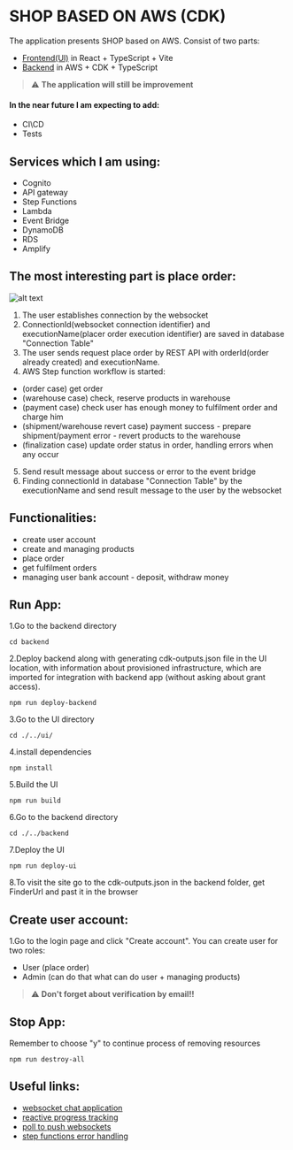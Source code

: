 # SHOP BASED ON AWS (CDK)

The application presents SHOP based on AWS. Consist of two parts:
- [Frontend(UI)](https://github.com/MartinMartinni/aws-test-project/blob/master/ui/README.md) in React + TypeScript + Vite
- [Backend](https://github.com/MartinMartinni/aws-test-project/blob/master/backend/README.md) in AWS + CDK + TypeScript

> :warning:  **The application will still be improvement**
#### In the near future I am expecting to add:
- CI\CD
- Tests

## Services which I am using:
- Cognito
- API gateway
- Step Functions
- Lambda
- Event Bridge
- DynamoDB
- RDS
- Amplify

## The most interesting part is place order:
![alt text](https://github.com/MartinMartinni/aws-test-project/blob/integration-ui-with-backend/place_order_workflow.drawio.png)

1. The user establishes connection by the websocket
2. ConnectionId(websocket connection identifier) and executionName(placer order execution identifier) are saved in database "Connection Table"
3. The user sends request place order by REST API with orderId(order already created) and executionName.
4. AWS Step function workflow is started:
- (order case) get order
- (warehouse case) check, reserve products in warehouse
- (payment case) check user has enough money to fulfilment order and charge him
- (shipment/warehouse revert case) payment success - prepare shipment/payment error - revert products to the warehouse
- (finalization case) update order status in order, handling errors when any occur
5. Send result message about success or error to the event bridge
6. Finding connectionId in database "Connection Table" by the executionName and send result message to the user by the websocket

## Functionalities:
- create user account
- create and managing products
- place order
- get fulfilment orders
- managing user bank account - deposit, withdraw money

## Run App:
1.Go to the backend directory
```
cd backend
```

2.Deploy backend along with generating cdk-outputs.json file in the UI location, with information about provisioned infrastructure,
which are imported for integration with backend app (without asking about grant access).
```
npm run deploy-backend
```

3.Go to the UI directory
```
cd ./../ui/
```

4.install dependencies
```
npm install
```

5.Build the UI
```
npm run build
```

6.Go to the backend directory
```
cd ./../backend
```

7.Deploy the UI
```
npm run deploy-ui
```

8.To visit the site go to the cdk-outputs.json in the backend folder, get FinderUrl and past it in the browser

## Create user account:
1.Go to the login page and click "Create account". You can create user for two roles:
- User (place order)
- Admin (can do that what can do user + managing products)

> :warning:  **Don't forget about verification by email!!**

## Stop App:
Remember to choose "y" to continue process of removing resources
```
npm run destroy-all
```

## Useful links:
- [websocket chat application](https://github.com/aws-samples/websocket-chat-application/tree/main)
- [reactive progress tracking](https://aws.amazon.com/blogs/compute/implementing-reactive-progress-tracking-for-aws-step-functions/)
- [poll to push websockets](https://aws.amazon.com/blogs/compute/from-poll-to-push-transform-apis-using-amazon-api-gateway-rest-apis-and-websockets/)
- [step functions error handling](https://dashbird.io/blog/aws-step-functions-error-handling/)